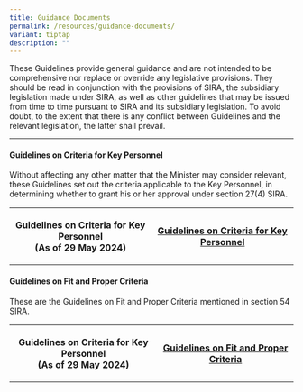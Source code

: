 ```yaml
---
title: Guidance Documents
permalink: /resources/guidance-documents/
variant: tiptap
description: ""
---
```

<p>These Guidelines provide general guidance and are not intended to be comprehensive
nor replace or override any legislative provisions. They should be read
in conjunction with the provisions of SIRA, the subsidiary legislation
made under SIRA, as well as other guidelines that may be issued from time
to time pursuant to SIRA and its subsidiary legislation. To avoid doubt,
to the extent that there is any conflict between Guidelines and the relevant
legislation, the latter shall prevail.</p>
<hr>
<h4><strong>Guidelines on Criteria for Key Personnel</strong></h4>
<p>Without affecting any other matter that the Minister may consider relevant,
these Guidelines set out the criteria applicable to the Key Personnel,
in determining whether to grant his or her approval under section 27(4)
SIRA.</p>
<table style="minWidth: 50px">
<colgroup>
<col>
<col>
</colgroup>
<tbody>
<tr>
<th rowspan="1" colspan="1">
<p><strong>Guidelines on Criteria for Key Personnel <br>(As of 29 May 2024)</strong>
</p>
</th>
<th rowspan="1" colspan="1">
<p><strong><a href="/files/Guidelines_on_Criteria_for_Key_Personnel.pdf" rel="noopener noreferrer nofollow" target="_blank">Guidelines on Criteria for Key Personnel</a></strong>
</p>
</th>
</tr>
</tbody>
</table>
<h4><strong>Guidelines on Fit and Proper Criteria</strong></h4>
<p>These are the Guidelines on Fit and Proper Criteria mentioned in section
54 SIRA.</p>
<table style="minWidth: 50px">
<colgroup>
<col>
<col>
</colgroup>
<tbody>
<tr>
<th rowspan="1" colspan="1">
<p>Guidelines on Criteria for Key Personnel
<br>(As of 29 May 2024)</p>
</th>
<th rowspan="1" colspan="1">
<p><a href="/files/Guidelines_on_Fit_and_Proper_Criteria.pdf" rel="noopener noreferrer nofollow" target="_blank">Guidelines on Fit and Proper Criteria</a>
</p>
</th>
</tr>
</tbody>
</table>
<h4></h4>
<p></p>